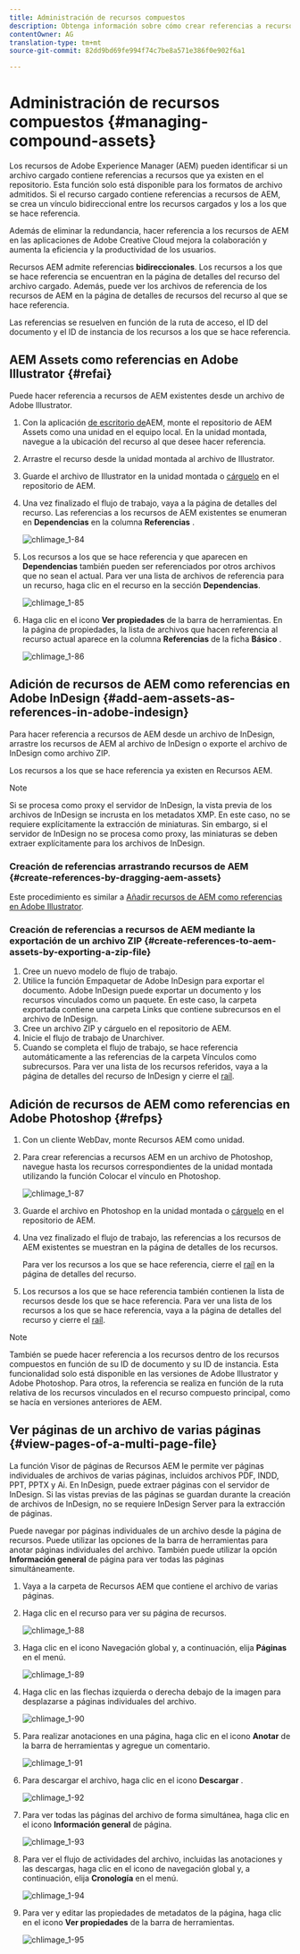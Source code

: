 ```yaml
---
title: Administración de recursos compuestos
description: Obtenga información sobre cómo crear referencias a recursos de AEM desde archivos de Indesign, Adobe Illustrator y Photoshop. Aprenda también a utilizar la función Visor de páginas para ver páginas individuales de archivos de varias páginas, incluidos archivos PDF, INDD, PPT, PPTX y Ai.
contentOwner: AG
translation-type: tm+mt
source-git-commit: 82dd9bd69fe994f74c7be8a571e386f0e902f6a1

---
```



# Administración de recursos compuestos {#managing-compound-assets}

Los recursos de Adobe Experience Manager (AEM) pueden identificar si un archivo cargado contiene referencias a recursos que ya existen en el repositorio. Esta función solo está disponible para los formatos de archivo admitidos. Si el recurso cargado contiene referencias a recursos de AEM, se crea un vínculo bidireccional entre los recursos cargados y los a los que se hace referencia.

Además de eliminar la redundancia, hacer referencia a los recursos de AEM en las aplicaciones de Adobe Creative Cloud mejora la colaboración y aumenta la eficiencia y la productividad de los usuarios.

Recursos AEM admite referencias **bidireccionales**. Los recursos a los que se hace referencia se encuentran en la página de detalles del recurso del archivo cargado. Además, puede ver los archivos de referencia de los recursos de AEM en la página de detalles de recursos del recurso al que se hace referencia.

Las referencias se resuelven en función de la ruta de acceso, el ID del documento y el ID de instancia de los recursos a los que se hace referencia.

## AEM Assets como referencias en Adobe Illustrator {#refai}

Puede hacer referencia a recursos de AEM existentes desde un archivo de Adobe Illustrator.

1. Con la aplicación [de escritorio de](https://docs.adobe.com/content/help/en/experience-manager-desktop-app/using/using.html)AEM, monte el repositorio de AEM Assets como una unidad en el equipo local. En la unidad montada, navegue a la ubicación del recurso al que desee hacer referencia.
1. Arrastre el recurso desde la unidad montada al archivo de Illustrator.
1. Guarde el archivo de Illustrator en la unidad montada o [cárguelo](/help/assets/manage-digital-assets.md#uploading-assets) en el repositorio de AEM.
1. Una vez finalizado el flujo de trabajo, vaya a la página de detalles del recurso. Las referencias a los recursos de AEM existentes se enumeran en **Dependencias** en la columna **Referencias** .

   ![chlimage_1-84](assets/chlimage_1-84.png)

1. Los recursos a los que se hace referencia y que aparecen en **Dependencias** también pueden ser referenciados por otros archivos que no sean el actual. Para ver una lista de archivos de referencia para un recurso, haga clic en el recurso en la sección **Dependencias**.

   ![chlimage_1-85](assets/chlimage_1-85.png)

1. Haga clic en el icono **Ver propiedades** de la barra de herramientas. En la página de propiedades, la lista de archivos que hacen referencia al recurso actual aparece en la columna **Referencias** de la ficha **Básico** .

   ![chlimage_1-86](assets/chlimage_1-86.png)

## Adición de recursos de AEM como referencias en Adobe InDesign {#add-aem-assets-as-references-in-adobe-indesign}

Para hacer referencia a recursos de AEM desde un archivo de InDesign, arrastre los recursos de AEM al archivo de InDesign o exporte el archivo de InDesign como archivo ZIP.

Los recursos a los que se hace referencia ya existen en Recursos AEM. <!-- You can extract subassets by [configuring InDesign server](/help/assets/indesign.md). Embedded assets in an InDesign file are extracted as subassets. -->

>[!NOTE]
>
>Si se procesa como proxy el servidor de InDesign, la vista previa de los archivos de InDesign se incrusta en los metadatos XMP. En este caso, no se requiere explícitamente la extracción de miniaturas. Sin embargo, si el servidor de InDesign no se procesa como proxy, las miniaturas se deben extraer explícitamente para los archivos de InDesign.

### Creación de referencias arrastrando recursos de AEM {#create-references-by-dragging-aem-assets}

Este procedimiento es similar a [Añadir recursos de AEM como referencias en Adobe Illustrator](#refai).

### Creación de referencias a recursos de AEM mediante la exportación de un archivo ZIP {#create-references-to-aem-assets-by-exporting-a-zip-file}

1. Cree un nuevo modelo de flujo de trabajo.
1. Utilice la función Empaquetar de Adobe InDesign para exportar el documento.
Adobe InDesign puede exportar un documento y los recursos vinculados como un paquete. En este caso, la carpeta exportada contiene una carpeta Links que contiene subrecursos en el archivo de InDesign.
1. Cree un archivo ZIP y cárguelo en el repositorio de AEM.
1. Inicie el flujo de trabajo de Unarchiver.
1. Cuando se completa el flujo de trabajo, se hace referencia automáticamente a las referencias de la carpeta Vínculos como subrecursos. Para ver una lista de los recursos referidos, vaya a la página de detalles del recurso de InDesign y cierre el [raíl](/help/sites-cloud/authoring/getting-started/basic-handling.md#rail-selector).

## Adición de recursos de AEM como referencias en Adobe Photoshop {#refps}

1. Con un cliente WebDav, monte Recursos AEM como unidad.
1. Para crear referencias a recursos AEM en un archivo de Photoshop, navegue hasta los recursos correspondientes de la unidad montada utilizando la función Colocar el vínculo en Photoshop.

   ![chlimage_1-87](assets/chlimage_1-87.png)

1. Guarde el archivo en Photoshop en la unidad montada o [cárguelo](/help/assets/manage-digital-assets.md#uploading-assets) en el repositorio de AEM.
1. Una vez finalizado el flujo de trabajo, las referencias a los recursos de AEM existentes se muestran en la página de detalles de los recursos.

   Para ver los recursos a los que se hace referencia, cierre el [raíl](/help/sites-cloud/authoring/getting-started/basic-handling.md#rail-selector) en la página de detalles del recurso.

1. Los recursos a los que se hace referencia también contienen la lista de recursos desde los que se hace referencia. Para ver una lista de los recursos a los que se hace referencia, vaya a la página de detalles del recurso y cierre el [raíl](/help/sites-cloud/authoring/getting-started/basic-handling.md#rail-selector).

>[!NOTE]
>
>También se puede hacer referencia a los recursos dentro de los recursos compuestos en función de su ID de documento y su ID de instancia. Esta funcionalidad solo está disponible en las versiones de Adobe Illustrator y Adobe Photoshop. Para otros, la referencia se realiza en función de la ruta relativa de los recursos vinculados en el recurso compuesto principal, como se hacía en versiones anteriores de AEM.

## Ver páginas de un archivo de varias páginas {#view-pages-of-a-multi-page-file}

La función Visor de páginas de Recursos AEM le permite ver páginas individuales de archivos de varias páginas, incluidos archivos PDF, INDD, PPT, PPTX y Ai. En InDesign, puede extraer páginas con el servidor de InDesign. Si las vistas previas de las páginas se guardan durante la creación de archivos de InDesign, no se requiere InDesign Server para la extracción de páginas.

Puede navegar por páginas individuales de un archivo desde la página de recursos. Puede utilizar las opciones de la barra de herramientas para anotar páginas individuales del archivo. También puede utilizar la opción **Información general** de página para ver todas las páginas simultáneamente.

1. Vaya a la carpeta de Recursos AEM que contiene el archivo de varias páginas.
1. Haga clic en el recurso para ver su página de recursos.

   ![chlimage_1-88](assets/chlimage_1-88.png)

1. Haga clic en el icono Navegación global y, a continuación, elija **Páginas** en el menú.

   ![chlimage_1-89](assets/chlimage_1-89.png)

1. Haga clic en las flechas izquierda o derecha debajo de la imagen para desplazarse a páginas individuales del archivo.

   ![chlimage_1-90](assets/chlimage_1-90.png)

1. Para realizar anotaciones en una página, haga clic en el icono **Anotar** de la barra de herramientas y agregue un comentario.

   ![chlimage_1-91](assets/chlimage_1-91.png)

1. Para descargar el archivo, haga clic en el icono **Descargar** .

   ![chlimage_1-92](assets/chlimage_1-92.png)

1. Para ver todas las páginas del archivo de forma simultánea, haga clic en el icono **Información general** de página.

   ![chlimage_1-93](assets/chlimage_1-93.png)

1. Para ver el flujo de actividades del archivo, incluidas las anotaciones y las descargas, haga clic en el icono de navegación global y, a continuación, elija **Cronología** en el menú.

   ![chlimage_1-94](assets/chlimage_1-94.png)

1. Para ver y editar las propiedades de metadatos de la página, haga clic en el icono **Ver propiedades** de la barra de herramientas.

   ![chlimage_1-95](assets/chlimage_1-95.png)
